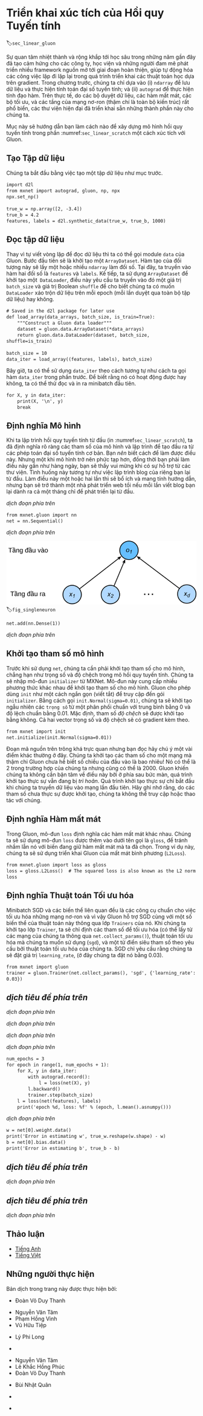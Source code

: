 <!-- ===================== Bắt đầu dịch Phần 1 ===================== -->
<!-- ========================================= REVISE PHẦN 1 - BẮT ĐẦU =================================== -->

<!--
# Concise Implementation of Linear Regression
-->

# Triển khai xúc tích của Hồi quy Tuyến tính
:label:`sec_linear_gluon`

<!--
Broad and intense interest in deep learning for the past several years has inspired both companies, academics, 
and hobbyists to develop a variety of mature open source frameworks for automating the repetitive work of implementing gradient-based learning algorithms.
In the previous section, we relied only on (i) `ndarray` for data storage and linear algebra; and (ii) `autograd` for calculating derivatives.
In practice, because data iterators, loss functions, optimizers, and neural network layers (and some whole architectures) are so common, modern libraries implement these components for us as well.
-->

Sự quan tâm nhiệt thành và rộng khắp tới học sâu trong những năm gần đây đã tạo cảm hứng cho các công ty, học viện và những người đam mê phát triển nhiều framework nguồn mở tới giai đoạn hoàn thiện, giúp tự động hóa các công việc lặp đi lặp lại trong quá trình triển khai các thuật toán học dựa trên gradient.
Trong chương trước, chúng ta chỉ dựa vào (i) `ndarray` để lưu dữ liệu và thực hiện tính toán đại số tuyến tính; và (ii) `autograd` để thực hiện tính đạo hàm.
Trên thực tế, do các bộ duyệt dữ liệu, các hàm mất mát, các bộ tối ưu, và các tầng của mạng nơ-ron (thậm chí là toàn bộ kiến trúc) rất phổ biển, các thư viện hiện đại đã triển khai sẵn những thành phần này cho chúng ta.

<!--
In this section, we will show you how to implement the linear regression model from :numref:`sec_linear_scratch` concisely by using Gluon.
-->

Mục này sẽ hướng dẫn bạn làm cách nào để xây dựng mô hình hồi quy tuyến tính trong phần :numref:`sec_linear_scratch` một cách xúc tích với Gluon.

<!--
## Generating the Dataset
-->

## Tạo Tập dữ liệu

<!--
To start, we will generate the same dataset as in the previous section.
-->

Chúng ta bắt đầu bằng việc tạo một tập dữ liệu như mục trước.

```{.python .input  n=2}
import d2l
from mxnet import autograd, gluon, np, npx
npx.set_np()

true_w = np.array([2, -3.4])
true_b = 4.2
features, labels = d2l.synthetic_data(true_w, true_b, 1000)
```

<!-- ===================== Kết thúc dịch Phần 1 ===================== -->

<!-- ===================== Bắt đầu dịch Phần 2 ===================== -->

<!--
## Reading the Dataset
-->

## Đọc tập dữ liệu

<!--
Rather than rolling our own iterator, we can call upon Gluon's `data` module to read data.
The first step will be to instantiate an `ArrayDataset`.
This object's constructor takes one or more `ndarray`s as arguments.
Here, we pass in `features` and `labels` as arguments.
Next, we will use the `ArrayDataset` to instantiate a `DataLoader`, which also requires that we specify a `batch_size` 
and specify a Boolean value `shuffle` indicating whether or not we want the `DataLoader` to shuffle the data on each epoch (pass through the dataset).
-->

Thay vì tự viết vòng lặp để đọc dữ liệu thì ta có thể gọi module `data` của Gluon. 
Bước đầu tiên sẽ là khởi tạo một `ArrayDataset`.
Hàm tạo của đối tượng này sẽ lấy một hoặc nhiều `ndarray` làm đối số.
Tại đây, ta truyền vào hàm hai đối số là `features` và `labels`.
Kế tiếp, ta sử dụng `ArrayDataset` để khởi tạo một` DataLoader`, điều này yêu cầu ta truyền vào đó một giá trị `batch_size`
và giá trị Boolean `shuffle` để cho biết chúng ta có muốn `DataLoader` xáo trộn dữ liệu trên mỗi epoch (mỗi lần duyệt qua toàn bộ tập dữ liệu) hay không.

```{.python .input  n=3}
# Saved in the d2l package for later use
def load_array(data_arrays, batch_size, is_train=True):
    """Construct a Gluon data loader"""
    dataset = gluon.data.ArrayDataset(*data_arrays)
    return gluon.data.DataLoader(dataset, batch_size, shuffle=is_train)

batch_size = 10
data_iter = load_array((features, labels), batch_size)
```

<!--
Now we can use `data_iter` in much the same way as we called the `data_iter` function in the previous section.
To verify that it is working, we can read and print the first minibatch of instances.
-->

Bây giờ, ta có thể sử dụng `data_iter` theo cách tương tự như cách ta gọi hàm `data_iter` trong phần trước.
Để biết rằng nó có hoạt động được hay không, ta có thể thử đọc và in ra minibatch đầu tiên.

```{.python .input  n=5}
for X, y in data_iter:
    print(X, '\n', y)
    break
```

<!-- ========================================= REVISE PHẦN 1 - KẾT THÚC ===================================-->

<!-- ========================================= REVISE PHẦN 2 - BẮT ĐẦU ===================================-->

<!--
## Defining the Model
-->

## Định nghĩa Mô hình

<!--
When we implemented linear regression from scratch (in :numref`sec_linear_scratch`), 
we defined our model parameters explicitly and coded up the calculations to produce output using basic linear algebra operations.
You *should* know how to do this.
But once your models get more complex, and once you have to do this nearly every day, you will be glad for the assistance.
The situation is similar to coding up your own blog from scratch.
Doing it once or twice is rewarding and instructive, but you would be a lousy web developer if every time you needed a blog you spent a month reinventing the wheel.
-->

Khi ta lập trình hồi quy tuyến tính từ đầu (in :numref`sec_linear_scratch`),
ta đã định nghĩa rõ ràng các tham số của mô hình và lập trình để tạo đầu ra từ các phép toán đại số tuyến tính cơ bản.
Bạn *nên* biết cách để làm được điều này.
Nhưng một khi mô hình trở nên phức tạp hơn, đồng thời bạn phải làm điều này gần như hàng ngày, bạn sẽ thấy vui mừng khi có sự hỗ trợ từ các thư viện.
Tình huống này tương tự như việc lập trình blog của riêng bạn lại từ đầu.
Làm điều này một hoặc hai lần thì sẽ bổ ích và mang tính hướng dẫn, nhưng bạn sẽ trở thành một nhà phát triển web tồi nếu mỗi lần viết blog bạn lại dành ra cả một tháng chỉ để phát triển lại từ đầu.

<!-- ===================== Kết thúc dịch Phần 2 ===================== -->

<!-- ===================== Bắt đầu dịch Phần 3 ===================== -->

<!--
For standard operations, we can use Gluon's predefined layers, which allow us to focus especially on the layers used to construct the model rather than having to focus on the implementation.
To define a linear model, we first import the `nn` module, which defines a large number of neural network layers (note that "nn" is an abbreviation for neural networks).
We will first define a model variable `net`, which will refer to an instance of the `Sequential` class.
In Gluon, `Sequential` defines a container for several layers that will be chained together.
Given input data, a `Sequential` passes it through the first layer, in turn passing the output as the second layer's input and so forth.
In the following example, our model consists of only one layer, so we do not really need `Sequential`.
But since nearly all of our future models will involve multiple layers, we will use it anyway just to familiarize you with the most standard workflow.
-->

*dịch đoạn phía trên*

```{.python .input  n=5}
from mxnet.gluon import nn
net = nn.Sequential()
```

<!--
Recall the architecture of a single-layer network as shown in :numref:`fig_singleneuron`. 
The layer is said to be *fully-connected* because each of its inputs are connected to each of its outputs by means of a matrix-vector multiplication.
In Gluon, the fully-connected layer is defined in the `Dense` class.
Since we only want to generate a single scalar output, we set that number to $1$.
-->

*dịch đoạn phía trên*

<!--
![Linear regression is a single-layer neural network.](../img/singleneuron.svg)
-->

![*dịch chú thích ảnh phía trên*](../img/singleneuron.svg)
:label:`fig_singleneuron`

```{.python .input  n=6}
net.add(nn.Dense(1))
```

<!--
It is worth noting that, for convenience,
Gluon does not require us to specify the input shape for each layer.
So here, we do not need to tell Gluon how many inputs go into this linear layer.
When we first try to pass data through our model, e.g., when we execute `net(X)` later, Gluon will automatically infer the number of inputs to each layer.
We will describe how this works in more detail in the chapter "Deep Learning Computation".
-->

*dịch đoạn phía trên*

<!-- ===================== Kết thúc dịch Phần 3 ===================== -->

<!-- ===================== Bắt đầu dịch Phần 4 ===================== -->

<!-- ========================================= REVISE PHẦN 2 - KẾT THÚC ===================================-->

<!-- ========================================= REVISE PHẦN 3 - BẮT ĐẦU ===================================-->

<!--
## Initializing Model Parameters
-->

## Khởi tạo tham số mô hình

<!--
Before using `net`, we need to initialize the model parameters, such as the weights and biases in the linear regression model.
We will import the `initializer` module from MXNet.
This module provides various methods for model parameter initialization.
Gluon makes `init` available as a shortcut (abbreviation) to access the `initializer` package.
By calling `init.Normal(sigma=0.01)`, we specify that each *weight* parameter should be randomly sampled from a normal distribution with mean $0$ and standard deviation $0.01$.
The *bias* parameter will be initialized to zero by default.
Both the weight vector and bias will have attached gradients.
-->

Trước khi sử dụng `net`, chúng ta cần phải khởi tạo tham số cho mô hình, chẳng hạn như trọng số và độ chệch trong mô hồi quy tuyến tính.
Chúng ta sẽ nhập mô-đun `initializer` từ MXNet.
Mô-đun này cung cấp nhiều phương thức khác nhau để khởi tạo tham số cho mô hình.
Gluon cho phép dùng `init` như một cách ngắn gọn (viết tắt) để truy cập đến gói `initializer`.
Bằng cách gọi `init.Normal(sigma=0.01)`, chúng ta sẽ khởi tạo ngẫu nhiên các `trọng số` từ một phân phối chuẩn với trung bình bằng $0$ và độ lệch chuẩn bằng $0.01$.
Mặc định, tham số *độ chệch* sẽ được khởi tạo bằng không.
Cả hai vector trọng số và độ chệch sẽ có gradient kèm theo.

```{.python .input  n=7}
from mxnet import init
net.initialize(init.Normal(sigma=0.01))
```

<!--
The code above may look straightforward but you should note that something strange is happening here.
We are initializing parameters for a network even though Gluon does not yet know how many dimensions the input will have!
It might be $2$ as in our example or it might be $2000$.
Gluon lets us get away with this because behind the scenes, the initialization is actually *deferred*.
The real initialization will take place only when we for the first time attempt to pass data through the network.
Just be careful to remember that since the parameters have not been initialized yet, we cannot access or manipulate them.
-->

Đoạn mã nguồn trên trông khá trực quan nhưng bạn đọc hãy chú ý một vài điểm khác thường ở đây.
Chúng ta khởi tạo các tham số cho một mạng mà thậm chi Gluon chưa hề biết số chiều của đầu vào là bao nhiêu!
Nó có thể là $2$ trong trường hợp của chúng ta nhưng cũng có thể là $2000$.
Gluon khiến chúng ta không cần bận tâm về điều này bởi ở phía sau bức màn, quá trình khởi tạo thực sự vẫn đang bị *trì hoãn*.
Quá trình khởi tạo thực sự chỉ bắt đầu khi chúng ta truyền dữ liệu vào mạng lần đầu tiên.
Hãy ghi nhớ rằng, do các tham số chưa thực sự được khởi tạo, chúng ta không thể truy cập hoặc thao tác với chúng.

<!-- ===================== Kết thúc dịch Phần 4 ===================== -->

<!-- ===================== Bắt đầu dịch Phần 5 ===================== -->

<!--
## Defining the Loss Function
-->

## Định nghĩa Hàm mất mát

<!--
In Gluon, the `loss` module defines various loss functions.
We will use the imported module `loss` with the pseudonym `gloss`, to avoid confusing it for the variable holding our chosen loss function.
In this example, we will use the Gluon implementation of squared loss (`L2Loss`).
-->

Trong Gluon, mô-đun `loss` định nghĩa các hàm mất mát khác nhau.
Chúng ta sẽ sử dụng mô-đun `loss` được thêm vào dưới tên gọi là `gloss`, để tránh nhầm lẫn nó với biến đang giữ hàm mất mát mà ta đã chọn.
Trong ví dụ này, chúng ta sẽ sử dụng triển khai Gluon của mất mát bình phương (`L2Loss`).

```{.python .input  n=8}
from mxnet.gluon import loss as gloss
loss = gloss.L2Loss()  # The squared loss is also known as the L2 norm loss
```

<!-- ========================================= REVISE PHẦN 3 - KẾT THÚC ===================================-->

<!-- ========================================= REVISE PHẦN 4 - BẮT ĐẦU ===================================-->

<!--
## Defining the Optimization Algorithm
-->

## Định nghĩa Thuật toán Tối ưu hóa

<!--
Minibatch SGD and related variants are standard tools for optimizing neural networks and thus Gluon supports SGD alongside a number of variations on this algorithm through its `Trainer` class.
When we instantiate the `Trainer`, we will specify the parameters to optimize over (obtainable from our net via `net.collect_params()`), 
the optimization algorithm we wish to use (`sgd`), and a dictionary of hyper-parameters required by our optimization algorithm.
SGD just requires that we set the value `learning_rate`, (here we set it to 0.03).
-->

Minibatch SGD và các biến thể liên quan đều là các công cụ chuẩn cho việc tối ưu hóa những mạng nơ-ron và vì vậy Gluon hỗ trợ SGD cùng với một số biến thể của thuật toán này thông qua lớp `Trainers` của nó.
Khi chúng ta khởi tạo lớp `Trainer`, ta sẽ chỉ định các tham số để tối ưu hóa (có thể lấy từ các mạng của chúng ta thông qua `net.collect_params()`), thuật toán tối ưu hóa mà chúng ta muốn sử dụng (`sgd`), và một từ điển siêu tham số theo yêu cầu bởi thuật toán tối ưu hóa của chúng ta.
SGD chỉ yêu cầu rằng chúng ta sẽ đặt giá trị `learning_rate`, (ở đây chúng ta đặt nó bằng 0.03).

```{.python .input  n=9}
from mxnet import gluon
trainer = gluon.Trainer(net.collect_params(), 'sgd', {'learning_rate': 0.03})
```

<!-- ===================== Kết thúc dịch Phần 5 ===================== -->

<!-- ===================== Bắt đầu dịch Phần 6 ===================== -->

<!--
## Training
-->

## *dịch tiêu đề phía trên*

<!--
You might have noticed that expressing our model through Gluon requires comparatively few lines of code.
We did not have to individually allocate parameters, define our loss function, or implement stochastic gradient descent.
Once we start working with much more complex models, Gluon's advantages will grow considerably.
However, once we have all the basic pieces in place, the training loop itself is strikingly similar to what we did when implementing everything from scratch.
-->

*dịch đoạn phía trên*

<!--
To refresh your memory: for some number of epochs, we will make a complete pass over the dataset (train_data), iteratively grabbing one minibatch of inputs and the corresponding ground-truth labels.
For each minibatch, we go through the following ritual:
-->

*dịch đoạn phía trên*

<!--
* Generate predictions by calling `net(X)` and calculate the loss `l` (the forward pass).
* Calculate gradients by calling `l.backward()` (the backward pass).
* Update the model parameters by invoking our SGD optimizer (note that `trainer` already knows which parameters to optimize over, so we just need to pass in the minibatch size.
-->

*dịch đoạn phía trên*

<!--
For good measure, we compute the loss after each epoch and print it to monitor progress.
-->

*dịch đoạn phía trên*

```{.python .input  n=10}
num_epochs = 3
for epoch in range(1, num_epochs + 1):
    for X, y in data_iter:
        with autograd.record():
            l = loss(net(X), y)
        l.backward()
        trainer.step(batch_size)
    l = loss(net(features), labels)
    print('epoch %d, loss: %f' % (epoch, l.mean().asnumpy()))
```

<!-- ===================== Kết thúc dịch Phần 6 ===================== -->

<!-- ===================== Bắt đầu dịch Phần 7 ===================== -->

<!--
Below, we compare the model parameters learned by training on finite data and the actual parameters that generated our dataset.
To access parameters with Gluon, we first access the layer that we need from `net` and then access that layer's weight (`weight`) and bias (`bias`).
To access each parameter's values as an `ndarray`, we invoke its `data` method.
As in our from-scratch implementation, note that our estimated parameters are close to their ground truth counterparts.
-->

*dịch đoạn phía trên*

```{.python .input  n=12}
w = net[0].weight.data()
print('Error in estimating w', true_w.reshape(w.shape) - w)
b = net[0].bias.data()
print('Error in estimating b', true_b - b)
```

<!-- ========================================= REVISE PHẦN 4 - KẾT THÚC ===================================-->

<!-- ========================================= REVISE PHẦN 5 - BẮT ĐẦU ===================================-->

<!--
## Summary
-->

## *dịch tiêu đề phía trên*

<!--
* Using Gluon, we can implement models much more succinctly.
* In Gluon, the `data` module provides tools for data processing, the `nn` module defines a large number of neural network layers, and the `loss` module defines many common loss functions.
* MXNet's module `initializer` provides various methods for model parameter initialization.
* Dimensionality and storage are automatically inferred (but be careful not to attempt to access parameters before they have been initialized).
-->

*dịch đoạn phía trên*


<!--
## Exercises
-->

## *dịch tiêu đề phía trên*

<!--
1. If we replace `l = loss(output, y)` with `l = loss(output, y).mean()`, we need to change `trainer.step(batch_size)` to `trainer.step(1)` for the code to behave identically. Why?
2. Review the MXNet documentation to see what loss functions and initialization methods are provided in the modules `gluon.loss` and `init`. Replace the loss by Huber's loss.
3. How do you access the gradient of `dense.weight`?
-->

*dịch đoạn phía trên*

<!-- ===================== Kết thúc dịch Phần 7 ===================== -->

<!-- ========================================= REVISE PHẦN 5 - KẾT THÚC ===================================-->

<!--
## [Discussions](https://discuss.mxnet.io/t/2333)
-->

## Thảo luận
* [Tiếng Anh](https://discuss.mxnet.io/t/2333)
* [Tiếng Việt](https://forum.machinelearningcoban.com/c/d2l)

## Những người thực hiện
Bản dịch trong trang này được thực hiện bởi:
<!--
Tác giả của mỗi Pull Request điền tên mình và tên những người review mà bạn thấy
hữu ích vào từng phần tương ứng. Mỗi dòng một tên, bắt đầu bằng dấu `*`.

Lưu ý:
* Nếu reviewer không cung cấp tên, bạn có thể dùng tên tài khoản GitHub của họ
với dấu `@` ở đầu. Ví dụ: @aivivn.

* Tên đầy đủ của các reviewer có thể được tìm thấy tại https://github.com/aivivn/d2l-vn/blob/master/docs/contributors_info.md.
-->

* Đoàn Võ Duy Thanh
<!-- Phần 1 -->
* Nguyễn Văn Tâm
* Phạm Hồng Vinh
* Vũ Hữu Tiệp 

<!-- Phần 2 -->
* Lý Phi Long

<!-- Phần 3 -->
*

<!-- Phần 4 -->
* Nguyễn Văn Tâm
* Lê Khắc Hồng Phúc
* Đoàn Võ Duy Thanh

<!-- Phần 5 -->
* Bùi Nhật Quân

<!-- Phần 6 -->
*

<!-- Phần 7 -->
*
